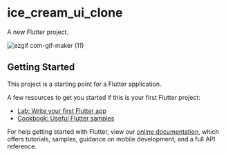# ice_cream_ui_clone

A new Flutter project.

![ezgif com-gif-maker (11)](https://user-images.githubusercontent.com/80425427/153495384-92b4f265-e4f6-4e0d-b8aa-21992848920b.gif)

## Getting Started

This project is a starting point for a Flutter application.

A few resources to get you started if this is your first Flutter project:

- [Lab: Write your first Flutter app](https://flutter.dev/docs/get-started/codelab)
- [Cookbook: Useful Flutter samples](https://flutter.dev/docs/cookbook)

For help getting started with Flutter, view our
[online documentation](https://flutter.dev/docs), which offers tutorials,
samples, guidance on mobile development, and a full API reference.
